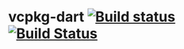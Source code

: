 # vcpkg-dart [![Build status](https://ci.appveyor.com/api/projects/status/xo7d9leygi8dge7m/branch/master?svg=true)](https://ci.appveyor.com/project/jslee02/vcpkg-dart/branch/master) [![Build Status](https://dev.azure.com/jslee02/vcpkg-dart/_apis/build/status/jslee02.vcpkg-dart?branchName=master)](https://dev.azure.com/jslee02/vcpkg-dart/_build/latest?definitionId=7&branchName=master)
